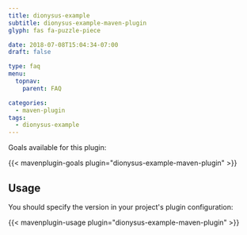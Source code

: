 ```yaml
---
title: dionysus-example
subtitle: dionysus-example-maven-plugin
glyph: fas fa-puzzle-piece

date: 2018-07-08T15:04:34-07:00
draft: false

type: faq
menu:
  topnav:
    parent: FAQ

categories:
  - maven-plugin
tags:
  - dionysus-example
---
```


Goals available for this plugin:

{{< mavenplugin-goals plugin="dionysus-example-maven-plugin" >}}

## Usage

You should specify the version in your project's plugin configuration:

{{< mavenplugin-usage plugin="dionysus-example-maven-plugin" >}}
